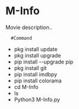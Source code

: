 # M-Info
Movie description..

      #Command 
* pkg install update
* pkg install upgrade
* pip install --upgrade pip
* pkg install git
* pip install imdbpy
* pip install colorama
* cd M-Info
* ls
* Python3 M-Info.py
